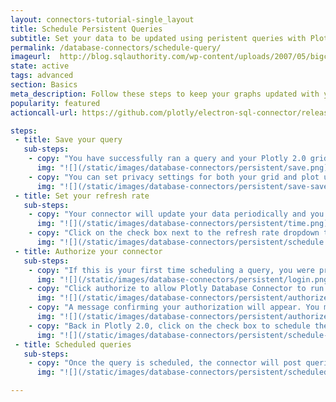 ```yaml
---
layout: connectors-tutorial-single_layout
title: Schedule Persistent Queries
subtitle: Set your data to be updated using peristent queries with Plotly 2.0 and the Plotly Database Connector.
permalink: /database-connectors/schedule-query/
imageurl:  http://blog.sqlauthority.com/wp-content/uploads/2007/05/bigclock-800x800.png
state: active
tags: advanced
section: Basics
meta_description: Follow these steps to keep your graphs updated with your database
popularity: featured
actioncall-url: https://github.com/plotly/electron-sql-connector/releases

steps:
 - title: Save your query
   sub-steps:
    - copy: "You have successfully ran a query and your Plotly 2.0 grid now has data from your database. The first step to have your data automatically updated in Plotly 2.0 is to save your grid along with the query. Click on *Save* on the left of the Plotly 2.0 user interface."
      img: "![](/static/images/database-connectors/persistent/save.png)"
    - copy: "You can set privacy settings for both your grid and plot upon saving. Once that is done, click *save* on the bottom right."
      img: "![](/static/images/database-connectors/persistent/save-save.png)"
 - title: Set your refresh rate
   sub-steps:
    - copy: "Your connector will update your data periodically and you have several choices when it comes to the refresh rate of your data. Click on the dropdown above the grid as shown below and choose a refresh rate that will be suitable for you and your colleagues."
      img: "![](/static/images/database-connectors/persistent/time.png)"
    - copy: "Click on the check box next to the refresh rate dropdown to schedule your query. If this is your first time scheduling a query, you will be asked to authorize your connector to run queries on your behalf - this is described for you in the next step."
      img: "![](/static/images/database-connectors/persistent/schedule.png)"
 - title: Authorize your connector
   sub-steps:
    - copy: "If this is your first time scheduling a query, you were prompted in Plotly 2.0 to login and authorize your connector to run queries on your behalf. Let's give the authorization to the Database Connector by clicking *login* as shown to authorize."
      img: "![](/static/images/database-connectors/persistent/login.png)"
    - copy: "Click authorize to allow Plotly Database Connector to run in the background and update your data within Plotly 2.0 grids."
      img: "![](/static/images/database-connectors/persistent/authorize.png)"
    - copy: "A message confirming your authorization will appear. You may close this Web Browser tab and return to Plotly 2.0"
      img: "![](/static/images/database-connectors/persistent/authorized.png)"
    - copy: "Back in Plotly 2.0, click on the check box to schedule the query now that the connector has your authorization."
      img: "![](/static/images/database-connectors/persistent/schedule-again.png)"
 - title: Scheduled queries
   sub-steps:
    - copy: "Once the query is scheduled, the connector will post queries to your database and update your grid with data received from the query. You can observe the grid's last update time from [your Plotly organizer](https://plot.ly/organize). In case you want to change the refresh rate, simply interact with the dropdown menu while your Database Connector is running. If the query is saved, the checkbox in Plotly 2.0 will be checked."
      img: "![](/static/images/database-connectors/persistent/scheduled.png)"

---
```

